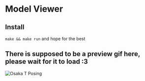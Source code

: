 # Model Viewer

## Install

`make && make run` and hope for the best

## There is supposed to be a preview gif here, please wait for it to load :3
![Osaka T Posing](https://drive.google.com/uc?id=11I8_E-HhvO89rz6IjZAb7rqtpOWNa-bQ)
